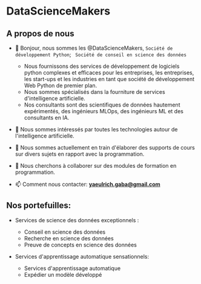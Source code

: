 # DataScienceMakers

## A propos de nous

- 👋 Bonjour, nous sommes les @DataScienceMakers, `Société de développement Python`;  ` Société de conseil en science des données`
     - Nous fournissons des services de développement de logiciels python complexes et efficaces pour les entreprises, les entreprises, les start-ups et les industries en tant que société de développement Web Python de premier plan. 
     - Nous sommes spécialisés dans la fourniture de services d'intelligence artificielle. 
     - Nos consultants sont des scientifiques de données hautement expérimentés, des ingénieurs MLOps, des ingénieurs ML et des consultants en IA.
    
- 👀 Nous sommes intéressés par toutes les technologies autour de l'intelligence artificielle.
- 🌱 Nous sommes actuellement en train d'élaborer des supports de cours sur divers sujets en rapport avec la programmation.
- 💞️ Nous cherchons à collaborer sur des modules de formation en programmation.
- 📫 Comment nous contacter: **yaeulrich.gaba@gmail.com** 



## Nos portefuilles:
  
- Services de science des données exceptionnels :
    - Conseil en science des données
    - Recherche en science des données
    - Preuve de concepts en science des données

- Services d'apprentissage automatique sensationnels:
    - Services d'apprentissage automatique
    - Expédier un modèle développé
 






